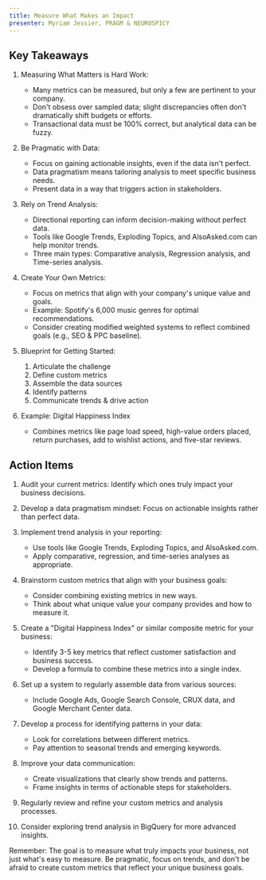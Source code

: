 ```yaml
---
title: Measure What Makes an Impact
presenter: Myriam Jessier, PRAGM & NEUROSPICY
---
```

## Key Takeaways

1. Measuring What Matters is Hard Work:
   - Many metrics can be measured, but only a few are pertinent to your company.
   - Don't obsess over sampled data; slight discrepancies often don't dramatically shift budgets or efforts.
   - Transactional data must be 100% correct, but analytical data can be fuzzy.

2. Be Pragmatic with Data:
   - Focus on gaining actionable insights, even if the data isn't perfect.
   - Data pragmatism means tailoring analysis to meet specific business needs.
   - Present data in a way that triggers action in stakeholders.

3. Rely on Trend Analysis:
   - Directional reporting can inform decision-making without perfect data.
   - Tools like Google Trends, Exploding Topics, and AlsoAsked.com can help monitor trends.
   - Three main types: Comparative analysis, Regression analysis, and Time-series analysis.

4. Create Your Own Metrics:
   - Focus on metrics that align with your company's unique value and goals.
   - Example: Spotify's 6,000 music genres for optimal recommendations.
   - Consider creating modified weighted systems to reflect combined goals (e.g., SEO & PPC baseline).

5. Blueprint for Getting Started:
   1. Articulate the challenge
   2. Define custom metrics
   3. Assemble the data sources
   4. Identify patterns
   5. Communicate trends & drive action

6. Example: Digital Happiness Index
   - Combines metrics like page load speed, high-value orders placed, return purchases, add to wishlist actions, and five-star reviews.

## Action Items

1. Audit your current metrics: Identify which ones truly impact your business decisions.

2. Develop a data pragmatism mindset: Focus on actionable insights rather than perfect data.

3. Implement trend analysis in your reporting:
   - Use tools like Google Trends, Exploding Topics, and AlsoAsked.com.
   - Apply comparative, regression, and time-series analyses as appropriate.

4. Brainstorm custom metrics that align with your business goals:
   - Consider combining existing metrics in new ways.
   - Think about what unique value your company provides and how to measure it.

5. Create a "Digital Happiness Index" or similar composite metric for your business:
   - Identify 3-5 key metrics that reflect customer satisfaction and business success.
   - Develop a formula to combine these metrics into a single index.

6. Set up a system to regularly assemble data from various sources:
   - Include Google Ads, Google Search Console, CRUX data, and Google Merchant Center data.

7. Develop a process for identifying patterns in your data:
   - Look for correlations between different metrics.
   - Pay attention to seasonal trends and emerging keywords.

8. Improve your data communication:
   - Create visualizations that clearly show trends and patterns.
   - Frame insights in terms of actionable steps for stakeholders.

9. Regularly review and refine your custom metrics and analysis processes.

10. Consider exploring trend analysis in BigQuery for more advanced insights.

Remember: The goal is to measure what truly impacts your business, not just what's easy to measure. Be pragmatic, focus on trends, and don't be afraid to create custom metrics that reflect your unique business goals.
